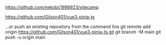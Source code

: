 https://github.com/nekobc1998923/vitecamp

https://github.com/Gilson401/vue3-pinia-ts


…or push an existing repository from the command line
git remote add origin https://github.com/Gilson401/vue3-pinia-ts.git
git branch -M main
git push -u origin main


